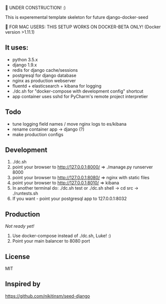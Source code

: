 &#x1F534; UNDER CONSTRUCTION! :)

This is experemental template skeleton for future django-docker-seed

&#x1F534; FOR MAC USERS: THIS SETUP WORKS ON DOCKER-BETA ONLY! (Docker version >1.11.1)


It uses:
---------
- python 3.5.x
- django 1.9.x
- redis for django cache/sessions
- postgresql for django database
- nginx as production webserver
- fluentd + elasticsearch + kibana for logging
- ./dc.sh for "docker-compose with development config" shortcut
- app container uses sshd for PyCharm's remote project interpretier


Todo
------------
- tune logging field names / move nginx logs to es/kibana
- rename container app -> django (?)
- make production configs


Development
------------
1. ./dc.sh
2. point your browser to http://127.0.0.1:8000/ => ./manage.py runserver 8000
3. point your browser to http://127.0.0.1:8080/ => nginx with static files
4. point your browser to http://127.0.0.1:8010/ => kibana
5. In another terminal do: ./dc.sh test or ./dc.sh shell -> cd src -> ./runtests.sh
6. If you want - point your postgresql app to 127.0.0.1:8032

Production
------------

*Not ready yet!*

1. Use docker-compose instead of ./dc.sh, Luke! :)
2. Point your main balancer to 8080 port

License
-----------
MIT

Inspired by
------------
https://github.com/nikitinsm/seed-django
